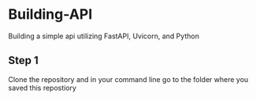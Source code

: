 # Building-API
Building a simple api utilizing FastAPI, Uvicorn, and Python

## Step 1 ##
Clone the repository and in your command line go to the folder where you saved this repostiory

